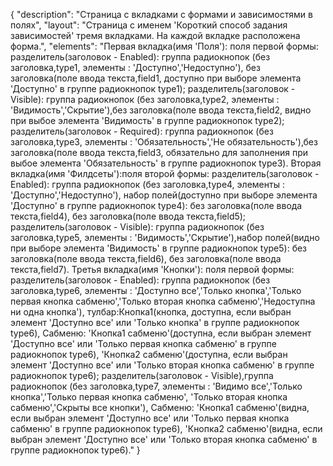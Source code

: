 {
"description": "Страница с вкладками с формами и зависимостями в полях",
"layout": "Страница с именем 'Короткий способ задания зависимостей' тремя вкладками. На каждой вкладке расположена форма.",
"elements": "Первая вкладка(имя 'Поля'): поля первой формы: разделитель(заголовок - Enabled): группа радиокнопок (без заголовка,type1, элементы : 'Доступно','Недоступно'), без заголовка(поле ввода текста,field1, доступно при выборе элемента 'Доступно' в группе радиокнопок type1);
разделитель(заголовок - Visible): группа радиокнопок (без заголовка,type2, элементы : 'Видимость','Скрытие'),без заголовка(поле ввода текста,field2, видно при выбое элемента 'Видимость' в группе радиокнопок type2);
разделитель(заголовок - Required): группа радиокнопок (без заголовка,type3, элементы : 'Обязательность','Не обязательность'),без заголовка(поле ввода текста,field3, обязательно для заполнения при выбое элемента 'Обязательность' в группе радиокнопок type3).
Вторая вкладка(имя 'Филдсеты'):поля второй формы: разделитель(заголовок - Enabled): группа радиокнопок (без заголовка,type4, элементы : 'Доступно','Недоступно'), 
набор полей(доступно при выборе элемента 'Доступно' в группе радиокнопок type4): без заголовка(поле ввода текста,field4), без заголовка(поле ввода текста,field5);
разделитель(заголовок - Visible): группа радиокнопок (без заголовка,type5, элементы : 'Видимость','Скрытие'),набор полей(видно при выборе элемента 'Видимость' в группе радиокнопок type5): без заголовка(поле ввода текста,field6), без заголовка(поле ввода текста,field7).
Третья вкладка(имя 'Кнопки'): поля первой формы: разделитель(заголовок - Enabled): группа радиокнопок (без заголовка,type6, элементы : 'Доступно все','Только кнопка','Только первая кнопка сабменю','Только вторая кнопка сабменю','Недоступна ни одна кнопка'),
тулбар:Кнопка1(кнопка, доступна, если выбран элемент 'Доступно все' или 'Только кнопка' в группе радиокнопок type6),
Сабменю: 'Кнопка1 сабменю'(доступна, если выбран элемент 'Доступно все' или 'Только первая кнопка сабменю' в группе радиокнопок type6),
 'Кнопка2 сабменю'(доступна, если выбран элемент 'Доступно все' или 'Только вторая кнопка сабменю' в группе радиокнопок type6);
разделитель(заголовок - Visible),группа радиокнопок (без заголовка,type7, элементы :  'Видимо все','Только кнопка','Только первая кнопка сабменю',
'Только вторая кнопка сабменю','Скрыты все кнопки'), 
Сабменю: 'Кнопка1 сабменю'(видна, если выбран элемент 'Доступно все' или 'Только первая кнопка сабменю' в группе радиокнопок type6),
 'Кнопка2 сабменю'(видна, если выбран элемент 'Доступно все' или 'Только вторая кнопка сабменю' в группе радиокнопок type6)."
}